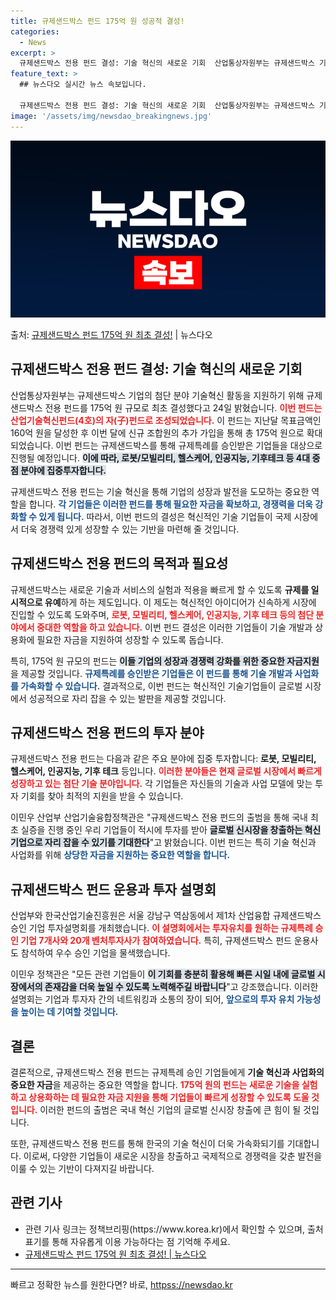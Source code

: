 ```yaml
---
title: 규제샌드박스 펀드 175억 원 성공적 결성!
categories:
  - News
excerpt: >
  규제샌드박스 전용 펀드 결성: 기술 혁신의 새로운 기회  산업통상자원부는 규제샌드박스 기업의 첨단분야 기술혁…
feature_text: >
  ## 뉴스다오 실시간 뉴스 속보입니다.

  규제샌드박스 전용 펀드 결성: 기술 혁신의 새로운 기회  산업통상자원부는 규제샌드박스 기업의 첨단분야 기술혁…
image: '/assets/img/newsdao_breakingnews.jpg'
---
```


![뉴스다오 속보](/assets/img/newsdao_breakingnews.jpg)

<p>출처: <a href="httpss://newsdao.kr/5027" rel="dofollow">규제샌드박스 펀드 175억 원 최초 결성!</a> | 뉴스다오</p>

<h2 data-ke-size="size26">규제샌드박스 전용 펀드 결성: 기술 혁신의 새로운 기회</h2>

<p data-ke-size="size16">산업통상자원부는 규제샌드박스 기업의 첨단 분야 기술혁신 활동을 지원하기 위해 규제샌드박스 전용 펀드를 175억 원 규모로 최초 결성했다고 24일 밝혔습니다. <b><span style="color: #ee2323;">이번 펀드는 산업기술혁신펀드(4호)의 자(子)펀드로 조성되었습니다.</span></b> 이 펀드는 지난달 목표금액인 160억 원을 달성한 후 이번 달에 신규 조합원의 추가 가입을 통해 총 175억 원으로 확대되었습니다. 이번 펀드는 규제샌드박스를 통해 규제특례를 승인받은 기업들을 대상으로 진행될 예정입니다. <b><span style="background-color: #21538527;">이에 따라, 로봇/모빌리티, 헬스케어, 인공지능, 기후테크 등 4대 중점 분야에 집중투자합니다.</span></b></p>

<p data-ke-size="size16">규제샌드박스 전용 펀드는 기술 혁신을 통해 기업의 성장과 발전을 도모하는 중요한 역할을 합니다. <b><span style="color: #1a5490;">각 기업들은 이러한 펀드를 통해 필요한 자금을 확보하고, 경쟁력을 더욱 강화할 수 있게 됩니다.</span></b> 따라서, 이번 펀드의 결성은 혁신적인 기술 기업들이 국제 시장에서 더욱 경쟁력 있게 성장할 수 있는 기반을 마련해 줄 것입니다.</p>

<h2 data-ke-size="size26">규제샌드박스 전용 펀드의 목적과 필요성</h2>

<p data-ke-size="size16">규제샌드박스는 새로운 기술과 서비스의 실험과 적용을 빠르게 할 수 있도록 <b>규제를 일시적으로 유예</b>하게 하는 제도입니다. 이 제도는 혁신적인 아이디어가 신속하게 시장에 진입할 수 있도록 도와주며, <b><span style="color: #ee2323;">로봇, 모빌리티, 헬스케어, 인공지능, 기후 테크 등의 첨단 분야에서 중대한 역할을 하고 있습니다.</span></b> 이번 펀드 결성은 이러한 기업들이 기술 개발과 상용화에 필요한 자금을 지원하여 성장할 수 있도록 돕습니다.</p>

<p data-ke-size="size16">특히, 175억 원 규모의 펀드는 <b><span style="background-color: #21538527;">이들 기업의 성장과 경쟁력 강화를 위한 중요한 자금지원</span></b>을 제공할 것입니다. <b><span style="color: #1a5490;">규제특례를 승인받은 기업들은 이 펀드를 통해 기술 개발과 사업화를 가속화할 수 있습니다.</span></b> 결과적으로, 이번 펀드는 혁신적인 기술기업들이 글로벌 시장에서 성공적으로 자리 잡을 수 있는 발판을 제공할 것입니다.</p>

<h2 data-ke-size="size26">규제샌드박스 전용 펀드의 투자 분야</h2>

<p data-ke-size="size16">규제샌드박스 전용 펀드는 다음과 같은 주요 분야에 집중 투자합니다: <b>로봇, 모빌리티, 헬스케어, 인공지능, 기후 테크</b> 등입니다. <b><span style="color: #ee2323;">이러한 분야들은 현재 글로벌 시장에서 빠르게 성장하고 있는 첨단 기술 분야입니다.</span></b> 각 기업들은 자신들의 기술과 사업 모델에 맞는 투자 기회를 찾아 최적의 지원을 받을 수 있습니다.</p>

<p data-ke-size="size16">이민우 산업부 산업기술융합정책관은 "규제샌드박스 전용 펀드의 출범을 통해 국내 최초 실증을 진행 중인 우리 기업들이 적시에 투자를 받아 <b><span style="background-color: #21538527;">글로벌 신시장을 창출하는 혁신기업으로 자리 잡을 수 있기를 기대한다</span></b>"고 밝혔습니다. 이번 펀드는 특히 기술 혁신과 사업화를 위해 <b><span style="color: #1a5490;">상당한 자금을 지원하는 중요한 역할을 합니다.</span></b></p>

<h2 data-ke-size="size26">규제샌드박스 펀드 운용과 투자 설명회</h2>

<p data-ke-size="size16">산업부와 한국산업기술진흥원은 서울 강남구 역삼동에서 제1차 산업융합 규제샌드박스 승인 기업 투자설명회를 개최했습니다. <b><span style="color: #ee2323;">이 설명회에서는 투자유치를 원하는 규제특례 승인 기업 7개사와 20개 벤처투자사가 참여하였습니다.</span></b> 특히, 규제샌드박스 펀드 운용사도 참석하여 우수 승인 기업을 물색했습니다.</p>

<p data-ke-size="size16">이민우 정책관은 "모든 관련 기업들이 <b><span style="background-color: #21538527;">이 기회를 충분히 활용해 빠른 시일 내에 글로벌 시장에서의 존재감을 더욱 높일 수 있도록 노력해주길 바랍니다</span></b>"고 강조했습니다. 이러한 설명회는 기업과 투자자 간의 네트워킹과 소통의 장이 되어, <b><span style="color: #1a5490;">앞으로의 투자 유치 가능성을 높이는 데 기여할 것입니다.</span></b></p>

<h2 data-ke-size="size26">결론</h2>

<p data-ke-size="size16">결론적으로, 규제샌드박스 전용 펀드는 규제특례 승인 기업들에게 <b>기술 혁신과 사업화의 중요한 자금</b>을 제공하는 중요한 역할을 합니다. <b><span style="color: #ee2323;">175억 원의 펀드는 새로운 기술을 실험하고 상용화하는 데 필요한 자금 지원을 통해 기업들이 빠르게 성장할 수 있도록 도울 것입니다.</span></b> 이러한 펀드의 출범은 국내 혁신 기업의 글로벌 신시장 창출에 큰 힘이 될 것입니다.</p>

<p data-ke-size="size16">또한, 규제샌드박스 전용 펀드를 통해 한국의 기술 혁신이 더욱 가속화되기를 기대합니다. 이로써, 다양한 기업들이 새로운 시장을 창출하고 국제적으로 경쟁력을 갖춘 발전을 이룰 수 있는 기반이 다져지길 바랍니다.</p>

<h2 data-ke-size="size26">관련 기사</h2>

<ul>
  <li>관련 기사 링크는 정책브리핑(https://www.korea.kr)에서 확인할 수 있으며, 출처 표기를 통해 자유롭게 이용 가능하다는 점 기억해 주세요.</li>
  <li><a href="httpss://newsdao.kr/5027" target="_blank">규제샌드박스 펀드 175억 원 최초 결성! | 뉴스다오</a></li>
</ul>

<hr> 

빠르고 정확한 뉴스를 원한다면? 바로, <a href="httpss://newsdao.kr" rel="dofollow">httpss://newsdao.kr</a>


